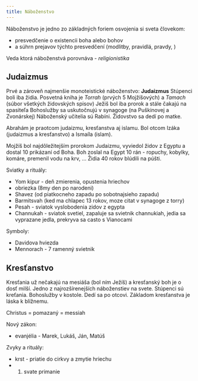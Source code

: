 ```yaml
---
title: Náboženstvo
---
```


Náboženstvo je jedno zo základných foriem osvojenia si sveta človekom:
- presvedčenie o existencii boha alebo bohov
- a súhrn prejavov týchto presvedčení (modlitby, pravidlá, pravdy, )

Veda ktorá náboženstvá porovnáva - *religionistika*

## Judaizmus

Prvé a zároveň najmenšie monoteistické náboženstvo: **Judaizmus**
Stúpenci boli iba židia. Posvetná kniha je *Torrah* (prvých 5 Mojžíšových) a *Tamach* (súbor všetkých židovských spisov)
Ježiš bol iba prorok a stále čakajú na spasiteľa
Bohoslužby sa uskutočnujú v synagoge (na Puškinovej a Zvonárskej)
Náboženský učitelia sú Rabíni.
Židovstvo sa dedí po matke.

Abrahám je praotcom judaizmu, kresťanstva aj islamu. Bol otcom Izáka (judaizmus a kresťanstvo) a Ismaíla (islam).

Mojžíš bol najdôležitejším prorokom Judaizmu, vyviedol židov z Egyptu a dostal 10 prikázaní od Boha.
Boh zoslal na Egypt 10 rán - ropuchy, kobylky, komáre, premenil vodu na krv, ...
Židia 40 rokov blúdili na púšti.

Sviatky a rituály:
- Yom kipur - deň zmierenia, opustenia hriechov
- obriezka (8my den po narodeni)
- Shavez (od piatkocneho zapadu po sobotnajsieho zapadu)
- Barmitsvah (ked ma chlapec 13 rokov, moze citat v synagoge z torry)
- Pesah - sviatok vyslobodenia zidov z egypta
- Channukah - sviatok svetiel, zapaluje sa svietnik channukiah, jedia sa vyprazane jedla, prekryva sa casto s Vianocami

Symboly:
- Davidova hviezda
- Mennorach - 7 ramenný svietnik

## Kresťanstvo

Kresťania už nečakajú na mesiáša (bol ním Ježíš) a kresťanský boh je o dosť milší.
Jedno z najrozšírenejších náboženstiev na svete. 
Stúpenci sú kreťania. Bohoslužby v kostole. Dedí sa po otcovi.
Základom kresťanstva je láska k blížnemu.

Christus = pomazaný = messiah

Nový zákon:
- evanjélia - Marek, Lukáš, Ján, Matúš

Zvyky a rituály:
- krst - priatie do cirkvy a zmytie hriechu
- 1. svate primanie